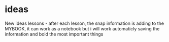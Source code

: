 # ideas
New ideas
lessons - after each lesson, the snap information is adding to the MYBOOK, it can work as a notebook but i will work automaticly saving the information and bold the most important things

